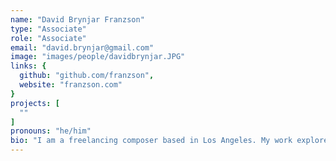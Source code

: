 ```yaml
---
name: "David Brynjar Franzson"
type: "Associate"
role: "Associate"
email: "david.brynjar@gmail.com"
image: "images/people/davidbrynjar.JPG"
links: {
  github: "github.com/franzson",
  website: "franzson.com"
}
projects: [
  ""
]
pronouns: "he/him"
bio: "I am a freelancing composer based in Los Angeles. My work explores the overlap between the experience of performing and the experience of listening, attempting to break down the barriers between listener and performer, audience and artist. My work with machine learning is focused on the application of autoencoders as generative synthesis tools, and their use as a ghost-in-the-machine inside augmented and intelligent instruments and architectural spaces, altering and amplifying variation in how the instruments and spaces respond to the performer. On the side I co-run Carrier Records--a label for new and experimental music--with Sam Pluta, Katie Young, and Jeff Snyder."
---
```

